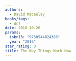 ```yaml
---
authors:
  - David Macaulay
books/tags:
  - dnf
date: 2018-10-26
params:
  isbn13: "9780544824386"
  year: "2016"
star_rating: 0
title: The Way Things Work Now
---
```


<!--more-->
